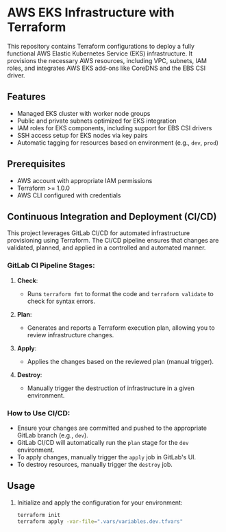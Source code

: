 # AWS EKS Infrastructure with Terraform

This repository contains Terraform configurations to deploy a fully functional AWS Elastic Kubernetes Service (EKS) infrastructure. It provisions the necessary AWS resources, including VPC, subnets, IAM roles, and integrates AWS EKS add-ons like CoreDNS and the EBS CSI driver.

## Features
- Managed EKS cluster with worker node groups
- Public and private subnets optimized for EKS integration
- IAM roles for EKS components, including support for EBS CSI drivers
- SSH access setup for EKS nodes via key pairs
- Automatic tagging for resources based on environment (e.g., `dev`, `prod`)

## Prerequisites
- AWS account with appropriate IAM permissions
- Terraform >= 1.0.0
- AWS CLI configured with credentials

## Continuous Integration and Deployment (CI/CD)
This project leverages GitLab CI/CD for automated infrastructure provisioning using Terraform. The CI/CD pipeline ensures that changes are validated, planned, and applied in a controlled and automated manner.

### GitLab CI Pipeline Stages:
1. **Check**: 
   - Runs `terraform fmt` to format the code and `terraform validate` to check for syntax errors.
   
2. **Plan**: 
   - Generates and reports a Terraform execution plan, allowing you to review infrastructure changes.
   
3. **Apply**: 
   - Applies the changes based on the reviewed plan (manual trigger).
   
4. **Destroy**: 
   - Manually trigger the destruction of infrastructure in a given environment.

### How to Use CI/CD:
- Ensure your changes are committed and pushed to the appropriate GitLab branch (e.g., `dev`).
- GitLab CI/CD will automatically run the `plan` stage for the `dev` environment.
- To apply changes, manually trigger the `apply` job in GitLab's UI.
- To destroy resources, manually trigger the `destroy` job.

## Usage
1. Initialize and apply the configuration for your environment:
   ```bash
   terraform init
   terraform apply -var-file=".vars/variables.dev.tfvars"
   ```
